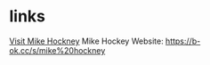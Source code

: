 # links
<a href="https://b-ok.cc/s/mike%20hockney">Visit Mike Hockney</a>
Mike Hockey Website: https://b-ok.cc/s/mike%20hockney
